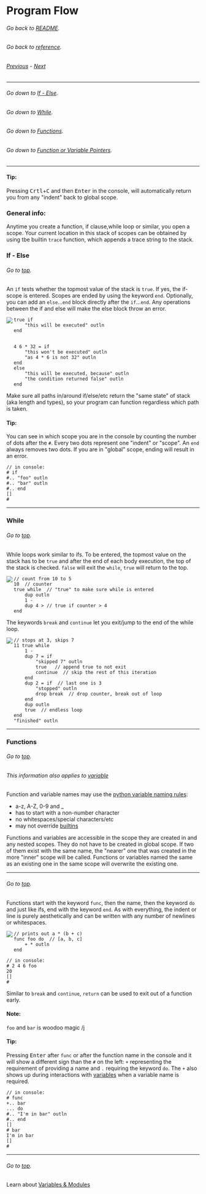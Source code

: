 # Program Flow
###### Go back to [README](../../README.md).
###### Go back to [reference](../reference.md).
###### [Previous](structure_syntax_builtins.md) - [Next](variables_modules.md)

---

###### Go down to [If - Else](#If---Else).
###### Go down to [While](#While).
###### Go down to [Functions](#Functions).
###### Go down to [Function or Variable Pointers](#Function-or-Variable-Pointers).

---
#### Tip:
Pressing <kbd>Crtl</kbd>+<kbd>C</kbd> and then <kbd>Enter</kbd> in the console, will automatically
return you from any "indent" back to global scope.

### General info:
Anytime you create a function, if clause,while loop or similar, you open a scope. Your current location in this stack
of scopes can be obtained by using tbe builtin `trace` function, which appends a trace string to the stack.

### If - Else
###### Go to [top](#Program-Flow).

An `if` tests whether the topmost value of the stack is `true`. If yes, the if-scope is entered. 
Scopes are ended by using the keyword `end`. Optionally, you can add an `else`...`end` block 
directly after the `if`...`end`. Any operations between the if and else will make the else block throw an error.

<img align="left" src="if-else.png">

```
true if
    "this will be executed" outln
end


4 6 * 32 = if
    "this won't be executed" outln
    "as 4 * 6 is not 32" outln
end
else
    "this will be executed, because" outln
    "the condition returned false" outln
end
```
Make sure all paths in/around if/else/etc return the "same state" of stack (aka length and types), so your program can function
regardless which path is taken.

#### Tip:
You can see in which scope you are in the console by counting the number of dots after the `#`.
Every two dots represent one "indent" or "scope". An `end` always removes two dots.
If you are in "global" scope, ending will result in an error.

```
// in console:
# if
#.. "foo" outln
#.. "bar" outln
#.. end
[]
#
```
---
### While
###### Go to [top](#Program-Flow).
While loops work similar to ifs. To be entered, the topmost value on the stack has to be `true` and after the end of
each body execution, the top of the stack is checked. `false` will exit the `while`, `true` will return to the top. 

<img align="left" src="while.png">

```
// count from 10 to 5
10  // counter
true while  // "true" to make sure while is entered
    dup outln
    1 -
    dup 4 > // true if counter > 4
end
```
The keywords `break` and `continue` let you exit/jump to the end of the while loop.

<img align="left" src="break_continue.png">

```
// stops at 3, skips 7
11 true while
    1 -
    dup 7 = if
        "skipped 7" outln
        true   // append true to not exit
        continue  // skip the rest of this iteration
    end
    dup 2 = if  // last one is 3
        "stopped" outln
        drop break  // drop counter, break out of loop
    end
    dup outln
    true  // endless loop
end
"finished" outln
```

---

### Functions
###### Go to [top](#Program-Flow).

###### This information also applies  to [variable](variables_modules.md#variables)

Function and variable names may use the [python variable naming rules](https://www.w3schools.com/python/gloss_python_variable_names.asp):
- a-z, A-Z, 0-9 and _
- has to start with a non-number character
- no whitespaces/special characters/etc
- may not override [builtins](structure_syntax_builtins.md#Builtins)

Functions and variables are accessible in the scope they are created in and any nested scopes. They do not have to be
created in global scope. If two of them exist with the same name, the "nearer" one that was created in the more "inner"
scope will be called. Functions or variables named the same as an existing one in the same scope will overwrite the
existing one.

---
###### Go to [top](#Program-Flow).

Functions start with the keyword `func`, then the name, then the keyword `do` and just like ifs, end with the keyword `end`.
As with everything, the indent or line is purely aesthetically and can be written with any number
of newlines or whitespaces.

<img align="left" src="func.png">

```
// prints out a * (b + c)
func foo do  // [a, b, c]
    + * outln
end
```
```
// in console:
# 2 4 6 foo
20
[]
#
```

Similar to `break` and `continue`, `return` can be used to exit out of a function early.

#### Note:
`foo` and `bar` is woodoo magic /j
#### Tip:
Pressing <kbd>Enter</kbd> after `func` or after the function name in the console and it will show a different sign than the `#`
on the left: `+` representing the requirement of providing a name and `.` requiring the keyword `do`.
The `+` also shows up during interactions with [variables](variables_modules.md#variables) when a variable name is required. 
```
// in console:
# func
+.. bar
... do
#.. "I'm in bar" outln
#.. end
[]
# bar
I'm in bar
[]
#
```
---
###### Go to [top](#Program-Flow).
Learn about [Variables & Modules](variables_modules.md)
